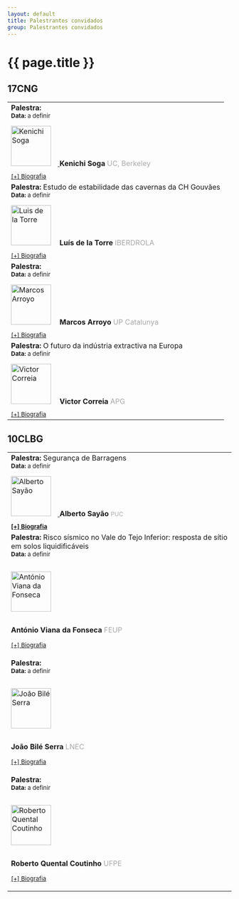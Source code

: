 ```yaml
---
layout: default
title: Palestrantes convidados
group: Palestrantes convidados
---
```


# {{ page.title }}

## 17CNG

<table class="table table-hover">
  <tbody>
  <tr> 
    <td> 
        <strong> Palestra: </strong> <br> 
        <small><strong> Data: </strong> a definir </small><br> 
        <a href="https://ce.berkeley.edu/people/faculty/soga"><img src="{{site.baseurl}}/images/speakers/Kenichi.jpg" style="width:90px;margin:15px 15px 15px 0px" title="Kenichi Soga " alt="Kenichi Soga"> </a> <strong>Kenichi Soga </strong>  <font color="#a9a9a9"> UC, Berkeley </font><br> 
        <small><font color="#a9a9a9"> <a href="https://drive.google.com/open?id=17E5X7P_LzwwvHk2XWMrx4c5rMhaS4wp8">[+] Biografia</a></font>  </small> 
    </td>
  </tr>
 
  <tr> 
    <td> 
      <strong> Palestra: </strong> Estudo de estabilidade das cavernas da CH Gouvães<br> 
      <small><strong> Data: </strong> a definir </small><br>  
      <img src="{{site.baseurl}}/images/speakers/LuisdelaTorre.jpg" style="width:90px;margin:15px 15px 15px 0px" title="Luis de la Torre " alt="Luis de la Torre"> <strong> Luís de la Torre  </strong>  <font color="#a9a9a9"> IBERDROLA </font><br>
        <small><font color="#a9a9a9"> <a href="https://drive.google.com/open?id=1FRnpnR5CDd5A4l3gbY6OrnM1GWHInhMC">[+] Biografia</a></font>  </small> 
    </td>
  </tr>
 
  <tr> 
  <td> 
      <strong> Palestra: </strong> <br> 
      <small><strong> Data: </strong> a definir </small><br>  
      <img src="{{site.baseurl}}/images/speakers/Marcos_Arroyo.jpg" style="width:90px;margin:15px 15px 15px 0px" title="Marcos Arroyo " alt="Marcos Arroyo"> <strong> Marcos Arroyo  </strong>  <font color="#a9a9a9"> UP Catalunya </font><br>
      <small><font color="#a9a9a9"> <a href="https://drive.google.com/file/d/1MMt5d0vYDuVGDL0NV7MOQa_sIbHLXkRv/view?usp=sharing">[+] Biografia</a> </font> </small><br>   
    </td>
  </tr>

  <tr> 
    <td> 
      <strong> Palestra: </strong> O futuro da indústria extractiva na Europa<br> 
      <small><strong> Data: </strong> a definir </small><br>  
      <img src="{{site.baseurl}}/images/speakers/vitorCorreia.jpg" style="width:90px;margin:15px 15px 15px 0px" title="Victor Correia " alt="Victor Correia"> <strong> Victor Correia  </strong>  <font color="#a9a9a9"> APG </font><br>
      <small><font color="#a9a9a9"> <a href="https://drive.google.com/file/d/1B1HvdORm1SRYa_WLTCsKB1So0hqb1R9w/view?usp=sharing">[+] Biografia</a> </font> </small><br>   
    </td>  
    </tr>
  
  
  </tbody>
</table>

## 10CLBG

<table class="table table-hover">
  <tbody>
  
  <tr> 
    <td> 
     <strong> Palestra: </strong> Segurança de Barragens <br>
     <small><strong> Data: </strong> a definir </small><br> 
     <a href="https://anebrasil.org.br/membros/alberto-de-sampaio-ferraz-jardim-sayao/"> <img src="{{site.baseurl}}/images/speakers/sayao.jpg" style="width:90px;margin:15px 15px 15px 0px" title="Alberto Sayão " alt="Alberto Sayão"> </a>
     <strong>Alberto Sayão</strong>  
     <small><font color="#a9a9a9"> PUC <br>  <strong><a href="https://drive.google.com/open?id=1oaUzyAXoqYP9BH5NkatXpqAjySjcqIvJ">[+] Biografia</a></strong></font> </small>
    </td>
  </tr>
  
  <tr> 
  <td> 
  <strong> Palestra: </strong> Risco sísmico no Vale do Tejo Inferior: resposta de sítio em solos liquidificáveis<br> 
  <small><strong> Data: </strong> a definir </small><br> 

  <a href="https://www.cienciavitae.pt/7818-C055-1DEC"><img src="{{site.baseurl}}/images/speakers/viana_fonseca.jpg" style="width:90px;margin:15px 15px 15px 0px" title="António Viana da Fonseca " alt="António Viana da Fonseca"> </a> 
  
  <strong>António Viana da Fonseca  </strong>  <font color="#a9a9a9"> FEUP <br> 

  <small><a href="https://drive.google.com/open?id=1oQh4CPa-d-OEWZDeat6MgXEMA5U382b1">[+] Biografia</a> </small></font>
  <br> 
  
  </td>
  </tr>
 
  <tr> 
  <td> 
    <strong> Palestra: </strong> <br> 
  <small><strong> Data: </strong> a definir <br> </small>

  
  <a href="http://www.lnec.pt/geotecnia/pt/equipa/joao-bile-serra/"><img src="{{site.baseurl}}/images/speakers/biles.jpg" style="width:90px;margin:15px 15px 15px 0px" title="João Bilé Serra " alt="João Bilé Serra"> </a>
  
  <strong>João Bilé Serra  </strong>  <font color="#a9a9a9"> LNEC <br>
  
  <small> <a href="https://drive.google.com/open?id=1mck5CcxnCL5p9Jzu0-FgGvKRjNh53wiX">[+] Biografia</a> </small></font>
  
  </td>
  </tr>

  <tr> 
  <td> 
    <strong> Palestra: </strong> <br> 
  <small><strong> Data: </strong> a definir <br> </small>

  
  <a href="https://www.escavador.com/sobre/7750903/roberto-quental-coutinho"><img src="{{site.baseurl}}/images/speakers/quental_coutinho.png" style="width:90px;margin:15px 15px 15px 0px" title="Roberto Quental Coutinho " alt="Roberto Quental Coutinho"> </a>
  
  <strong>Roberto Quental Coutinho  </strong>  <font color="#a9a9a9"> UFPE <br>
  
  <small><a href="https://drive.google.com/open?id=17Eo3fNOK0hcG3JW9FIQUDErtLEcjLZFA">[+] Biografia</a></small></font> 
  
  </td>
  </tr>
  
  
  </tbody>
</table>